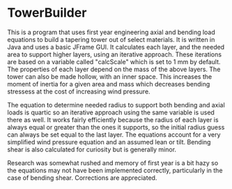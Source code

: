 # TowerBuilder
This is a program that uses first year engineering axial and bending load equations to build a tapering tower out of select materials. It is written in Java and uses a basic JFrame GUI. It calculates each layer, and the needed area to support higher layers, using an iterative approach. These iterations are based on a variable called "calcScale" which is set to 1 mm by default. The properties of each layer depend on the mass of the above layers. The tower can also be made hollow, with an inner space. This increases the moment of inertia for a given area and mass which decreases bending stressess at the cost of increasing wind pressure.

The equation to determine needed radius to support both bending and axial loads is quartic so an iterative approach using the same variable is used there as well. It works fairly efficiently because the radius of each layer is always equal or greater than the ones it supports, so the initial radius guess can always be set equal to the last layer. The equations account for a very simplified wind pressure equation and an assumed lean or tilt. Bending shear is also calculated for curiosity but is generally minor.

Research was somewhat rushed and memory of first year is a bit hazy so the equations may not have been implemented correctly, particularly in the case of bending shear. Corrections are appreciated.
